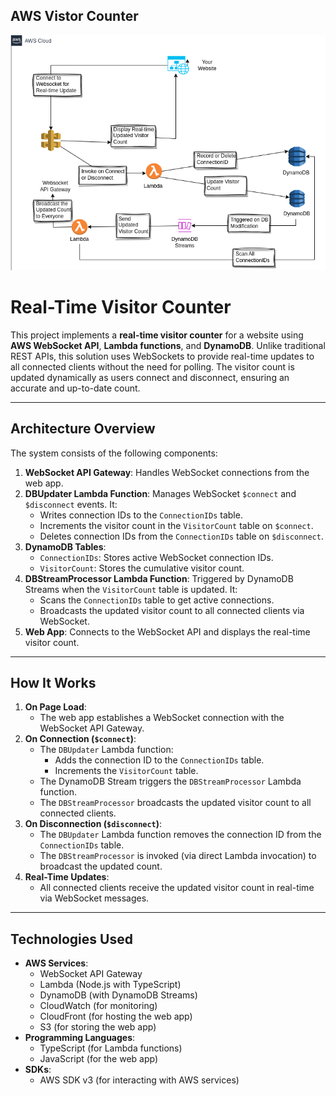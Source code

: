 ## AWS Vistor Counter

![](./screenshots/_1.png)

# Real-Time Visitor Counter

This project implements a **real-time visitor counter** for a website using **AWS WebSocket API**, **Lambda functions**, and **DynamoDB**. Unlike traditional REST APIs, this solution uses WebSockets to provide real-time updates to all connected clients without the need for polling. The visitor count is updated dynamically as users connect and disconnect, ensuring an accurate and up-to-date count.

---

## **Architecture Overview**

The system consists of the following components:

1. **WebSocket API Gateway**: Handles WebSocket connections from the web app.
2. **DBUpdater Lambda Function**: Manages WebSocket `$connect` and `$disconnect` events. It:
   - Writes connection IDs to the `ConnectionIDs` table.
   - Increments the visitor count in the `VisitorCount` table on `$connect`.
   - Deletes connection IDs from the `ConnectionIDs` table on `$disconnect`.
3. **DynamoDB Tables**:
   - `ConnectionIDs`: Stores active WebSocket connection IDs.
   - `VisitorCount`: Stores the cumulative visitor count.
4. **DBStreamProcessor Lambda Function**: Triggered by DynamoDB Streams when the `VisitorCount` table is updated. It:
   - Scans the `ConnectionIDs` table to get active connections.
   - Broadcasts the updated visitor count to all connected clients via WebSocket.
5. **Web App**: Connects to the WebSocket API and displays the real-time visitor count.

---

## **How It Works**

1. **On Page Load**:
   - The web app establishes a WebSocket connection with the WebSocket API Gateway.
2. **On Connection (`$connect`)**:
   - The `DBUpdater` Lambda function:
     - Adds the connection ID to the `ConnectionIDs` table.
     - Increments the `VisitorCount` table.
   - The DynamoDB Stream triggers the `DBStreamProcessor` Lambda function.
   - The `DBStreamProcessor` broadcasts the updated visitor count to all connected clients.
3. **On Disconnection (`$disconnect`)**:
   - The `DBUpdater` Lambda function removes the connection ID from the `ConnectionIDs` table.
   - The `DBStreamProcessor` is invoked (via direct Lambda invocation) to broadcast the updated count.
4. **Real-Time Updates**:
   - All connected clients receive the updated visitor count in real-time via WebSocket messages.

---

## **Technologies Used**

- **AWS Services**:
  - WebSocket API Gateway
  - Lambda (Node.js with TypeScript)
  - DynamoDB (with DynamoDB Streams)
  - CloudWatch (for monitoring)
  - CloudFront (for hosting the web app)
  - S3 (for storing the web app)
- **Programming Languages**:
  - TypeScript (for Lambda functions)
  - JavaScript (for the web app)
- **SDKs**:
  - AWS SDK v3 (for interacting with AWS services)
